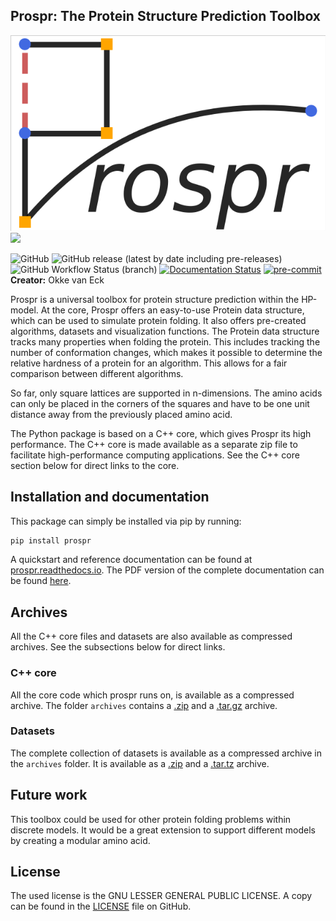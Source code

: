 ## Prospr: The Protein Structure Prediction Toolbox
![Prospr's logo](docs/source/_static/prospr_logo.png)  
<img src="https://github.com/OkkeVanEck/prospr/docs/source/_static/prospr_logo.png" width="50">  

![GitHub](https://img.shields.io/github/license/OkkeVanEck/prospr)
![GitHub release (latest by date including pre-releases)](https://img.shields.io/github/v/release/OkkeVanEck/prospr?include_prereleases)
![GitHub Workflow Status (branch)](https://img.shields.io/github/workflow/status/OkkeVanEck/prospr/CI-CD/master)
[![Documentation Status](https://readthedocs.org/projects/prospr/badge/?version=latest)](https://prospr.readthedocs.io/en/latest/?badge=latest)
[![pre-commit](https://img.shields.io/badge/pre--commit-enabled-brightgreen?logo=pre-commit&logoColor=white)](https://github.com/pre-commit/pre-commit)  
**Creator:** Okke van Eck

Prospr is a universal toolbox for protein structure prediction within the
HP-model.
At the core, Prospr offers an easy-to-use Protein data structure, which can be
used to simulate protein folding.
It also offers pre-created algorithms, datasets and visualization functions.
The Protein data structure tracks many properties when folding the protein.
This includes tracking the number of conformation changes, which makes it
possible to determine the relative hardness of a protein for an algorithm.
This allows for a fair comparison between different algorithms.

So far, only square lattices are supported in n-dimensions.
The amino acids can only be placed in the corners of the squares and have to be
one unit distance away from the previously placed amino acid.

The Python package is based on a C++ core, which gives Prospr its high
performance.
The C++ core is made available as a separate zip file to facilitate
high-performance computing applications.
See the C++ core section below for direct links to the core.

## Installation and documentation
This package can simply be installed via pip by running:
```bash
pip install prospr
```
A quickstart and reference documentation can be found at
[prospr.readthedocs.io](https://prospr.readthedocs.io).
The PDF version of the complete documentation can be found
[here](https://prospr.readthedocs.io/_/downloads/en/latest/pdf/).

## Archives
All the C++ core files and datasets are also available as compressed archives.
See the subsections below for direct links.

### C++ core
All the core code which prospr runs on, is available as a compressed archive.
The folder `archives` contains a [.zip](archives/prospr_core.zip) and
a [.tar.gz](archives/prospr_core.tar.gz) archive.

### Datasets
The complete collection of datasets is available as a compressed archive in the
`archives` folder. It is available as a [.zip](archives/prospr_data.zip) and a
[.tar.tz](archives/prospr_data.tar.gz) archive.

## Future work
This toolbox could be used for other protein folding problems within discrete
models.
It would be a great extension to support different models by creating a modular
amino acid.

## License
The used license is the GNU LESSER GENERAL PUBLIC LICENSE.
A copy can be found in the [LICENSE](LICENSE) file on GitHub.
